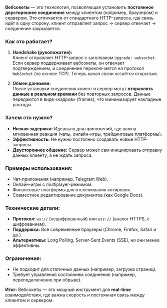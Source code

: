 **Вебсокеты** — это технология, позволяющая установить **постоянное двустороннее соединение** между клиентом (например, браузером) и сервером. Это отличается от стандартного HTTP-запроса, где связь идёт в одну сторону: клиент отправляет запрос → сервер отвечает → соединение закрывается.

### Как это работает?
1. **Handshake (рукопожатие):**  
   Клиент отправляет HTTP-запрос с заголовком `Upgrade: websocket`. Если сервер поддерживает вебсокеты, он отвечает подтверждением, и соединение переключается на протокол `WebSocket` (на основе TCP). Теперь канал связи остаётся открытым.

2. **Обмен данными:**  
   После установки соединения клиент и сервер могут **отправлять данные в реальном времени** без повторных запросов. Данные передаются в виде «кадров» (frames), что минимизирует накладные расходы.

### Зачем это нужно?
- **Низкая задержка:** Идеально для приложений, где важна мгновенная реакция (чаты, онлайн-игры, трейдинговые платформы).
- **Эффективность:** Не нужно постоянно создавать новые HTTP-запросы.
- **Двустороннее общение:** Сервер может сам инициировать отправку данных клиенту, а не ждать запроса.

### Примеры использования:
- Чат-приложения (например, Telegram Web).
- Онлайн-игры с multiplayer-режимом.
- Финансовые платформы для отслеживания котировок.
- Совместное редактирование документов (как Google Docs).

### Технические детали:
- **Протокол:** `ws://` (нешифрованный) или `wss://` (аналог HTTPS, с шифрованием).
- **Поддержка:** Все современные браузеры (Chrome, Firefox, Safari и др.).
- **Альтернативы:** Long Polling, Server-Sent Events (SSE), но они менее эффективны.

### Ограничения:
- Не подходит для статичных данных (например, загрузка страниц).
- Требует управления состоянием соединения (например, переподключение при обрыве).

**Итог:** Вебсокеты — это мощный инструмент для **real-time** взаимодействия, где важна скорость и постоянная связь между клиентом и сервером.